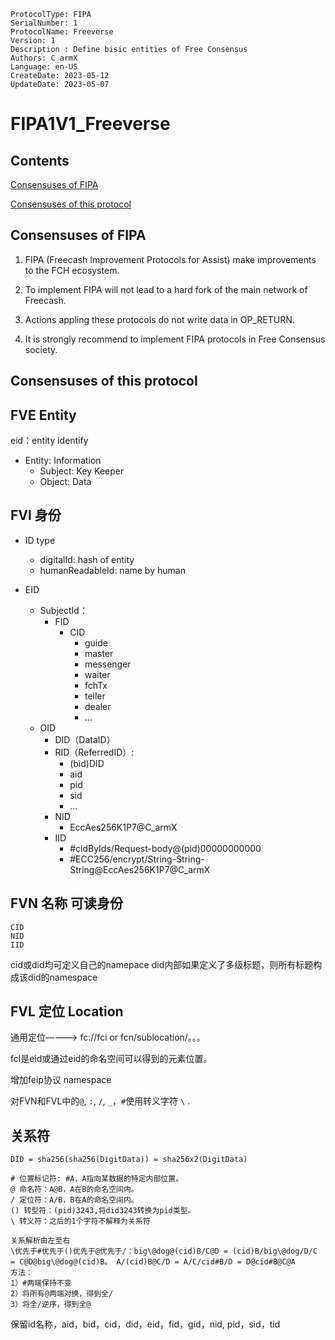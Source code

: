 ```
ProtocolType: FIPA
SerialNumber: 1
ProtocolName: Freeverse
Version: 1
Description : Define bisic entities of Free Consensus 
Authors: C_armX
Language: en-US
CreateDate: 2023-05-12
UpdateDate: 2023-05-07
```

# FIPA1V1_Freeverse

## Contents

[Consensuses of FIPA](#consensuses-of-fipa)

[Consensuses of this protocol](#consensuses-of-this-protocol)



## Consensuses of FIPA

1. FIPA (Freecash Improvement Protocols for Assist) make improvements to the FCH ecosystem. 

2. To implement FIPA will not lead to a hard fork of the main network of Freecash. 

3. Actions appling these protocols do not write data in OP_RETURN.

4. It is strongly recommend to implement FIPA protocols in Free Consensus society.

## Consensuses of this protocol

## FVE Entity

eid：entity identify

* Entity: Information
  * Subject: Key Keeper
  * Object: Data

## FVI 身份

* ID type
  * digitalId: hash of entity
  * humanReadableId: name by human

* EID
	* SubjectId：
      * FID
          * CID
            * guide
            * master
            * messenger
            * waiter
            * fchTx
            * teller
            * dealer
            * ...
	* OID
		* DID（DataID）
        * RID（ReferredID）:
          * (bid)DID
          * aid
          * pid
          * sid
          * ...
        * NID
          * EccAes256K1P7@C_armX
        * IID 
          * #cidByIds/Request-body@(pid)00000000000
          * #ECC256/encrypt/String-String-String@EccAes256K1P7@C_armX

## FVN  名称 可读身份

    CID
    NID
    IID

cid或did均可定义自己的namepace
did内部如果定义了多级标题，则所有标题构成该did的namespace

## FVL 定位 Location

通用定位————> fc://fci or fcn/sublocation/。。。

fcl是eid或通过eid的命名空间可以得到的元素位置。

增加feip协议 namespace

对FVN和FVL中的`@`, `:`, `/`, `_`，`#`使用转义字符 `\` .

## 关系符

    DID = sha256(sha256(DigitData)) = sha256x2(DigitData)

    # 位置标记符: #A，A指向某数据的特定内部位置。
	@ 命名符：A@B，A在B的命名空间内。
	/ 定位符：A/B，B在A的命名空间内。
	() 转型符：(pid)3243,将did3243转换为pid类型。
	\ 转义符：之后的1个字符不解释为关系符
	
	关系解析由左至右
	\优先于#优先于()优先于@优先于/：big\@dog@(cid)B/C@D = (cid)B/big\@dog/D/C = C@D@big\@dog@(cid)B。 A/(cid)B@C/D = A/C/cid#B/D = D@cid#B@C@A
	方法：
	1）#两端保持不变
	2）将所有@两端对换，得到全/
	3）将全/逆序，得到全@

保留id名称，aid，bid，cid，did，eid，fid，gid，nid, pid，sid，tid